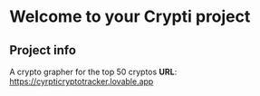 # Welcome to your Crypti project

## Project info
A crypto grapher for the top 50 cryptos
**URL**: https://cyrpticryptotracker.lovable.app


